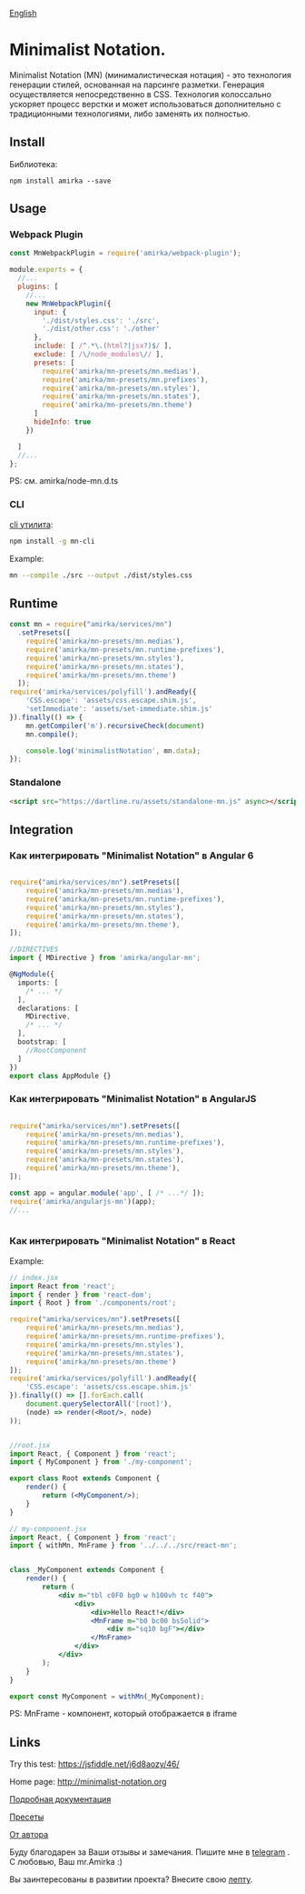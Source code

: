 [English](https://github.com/mr-amirka/amirka/blob/master/README.md)


# Minimalist Notation.

Minimalist Notation (MN) (минималистическая нотация) - это технология генерации стилей, основанная на парсинге разметки. Генерация осуществляется непосредственно в СSS. Технология колоссально ускоряет процесс верстки и может использоваться дополнительно с традиционными технологиями, либо заменять их полностью.  

## Install

Библиотека:
```
npm install amirka --save
```

## Usage

### Webpack Plugin

```js
const MnWebpackPlugin = require('amirka/webpack-plugin');

module.exports = {
  //...
  plugins: [
    //...
    new MnWebpackPlugin({
      input: {
        './dist/styles.css': './src',
        './dist/other.css': './other'
      },
      include: [ /^.*\.(html?|jsx?)$/ ],
      exclude: [ /\/node_modules\// ],
      presets: [
        require('amirka/mn-presets/mn.medias'),
      	require('amirka/mn-presets/mn.prefixes'),
      	require('amirka/mn-presets/mn.styles'),
      	require('amirka/mn-presets/mn.states'),
      	require('amirka/mn-presets/mn.theme')
      ]
      hideInfo: true
    })

  ]
  //...
};
```

PS: см. amirka/node-mn.d.ts



### CLI

[cli утилита](https://github.com/mr-amirka/mn-cli):
```sh
npm install -g mn-cli
```

Example:
```sh
mn --compile ./src --output ./dist/styles.css
```


## Runtime

```js
const mn = require("amirka/services/mn")
  .setPresets([
  	require('amirka/mn-presets/mn.medias'),
  	require('amirka/mn-presets/mn.runtime-prefixes'),
  	require('amirka/mn-presets/mn.styles'),
  	require('amirka/mn-presets/mn.states'),
  	require('amirka/mn-presets/mn.theme')
  ]);
require('amirka/services/polyfill').andReady({
	'CSS.escape': 'assets/css.escape.shim.js',
	'setImmediate': 'assets/set-immediate.shim.js'
}).finally(() => {
	mn.getCompiler('m').recursiveCheck(document)
	mn.compile();

	console.log('minimalistNotation', mn.data);
});

```


### Standalone


```html
<script src="https://dartline.ru/assets/standalone-mn.js" async></script>
```


## Integration


### Как интегрировать "Minimalist Notation" в Angular 6


```ts

require("amirka/services/mn").setPresets([
	require('amirka/mn-presets/mn.medias'),
	require('amirka/mn-presets/mn.runtime-prefixes'),
	require('amirka/mn-presets/mn.styles'),
	require('amirka/mn-presets/mn.states'),
	require('amirka/mn-presets/mn.theme'),
]);

//DIRECTIVES
import { MDirective } from 'amirka/angular-mn';

@NgModule({
  imports: [
    /* ... */
  ],
  declarations: [
    MDirective,
    /* ... */
  ],
  bootstrap: [
    //RootComponent
  ]
})
export class AppModule {}


```


### Как интегрировать "Minimalist Notation" в AngularJS


```js

require("amirka/services/mn").setPresets([
	require('amirka/mn-presets/mn.medias'),
	require('amirka/mn-presets/mn.runtime-prefixes'),
	require('amirka/mn-presets/mn.styles'),
	require('amirka/mn-presets/mn.states'),
	require('amirka/mn-presets/mn.theme'),
]);

const app = angular.module('app', [ /* ...*/ ]);
require('amirka/angularjs-mn')(app);
//...



```


### Как интегрировать "Minimalist Notation" в React

Example:

```jsx
// index.jsx
import React from 'react';
import { render } from 'react-dom';
import { Root } from './components/root';

require("amirka/services/mn").setPresets([
	require('amirka/mn-presets/mn.medias'),
	require('amirka/mn-presets/mn.runtime-prefixes'),
	require('amirka/mn-presets/mn.styles'),
	require('amirka/mn-presets/mn.states'),
	require('amirka/mn-presets/mn.theme')
]);
require('amirka/services/polyfill').andReady({
	'CSS.escape': 'assets/css.escape.shim.js'
}).finally(() => [].forEach.call(
	document.querySelectorAll('[root]'),
	(node) => render(<Root/>, node)
));


//root.jsx
import React, { Component } from 'react';
import { MyComponent } from './my-component';

export class Root extends Component {
	render() {
		return (<MyComponent/>);
	}
}

// my-component.jsx
import React, { Component } from 'react';
import { withMn, MnFrame } from '../../../src/react-mn';


class _MyComponent extends Component {
	render() {
		return (
			<div m="tbl c0F0 bg0 w h100vh tc f40">
				<div>
					<div>Hello React!</div>
					<MnFrame m="b0 bc00 bsSolid">
						<div m="sq10 bgF"></div>
					</MnFrame>
				</div>
			</div>
		);
	}
}

export const MyComponent = withMn(_MyComponent);

```

PS: MnFrame - компонент, который отображается в iframe




## Links




Try this test: https://jsfiddle.net/j6d8aozy/46/

Home page: http://minimalist-notation.org

[Подробная документация](https://github.com/mr-amirka/amirka/blob/master/src/README-ru.md)

[Пресеты](https://github.com/mr-amirka/amirka/blob/master/src/presets-ru.md)

[От автора](https://github.com/mr-amirka/amirka/blob/master/src/from-author-ru.md)





Буду благодарен за Ваши отзывы и замечания. Пишите мне в [telegram](https://t.me/mr_amirka) .  
С любовью, Ваш mr.Amirka :)




Вы заинтересованы в развитии проекта? Внесите свою [лепту](https://yasobe.ru/na/notation).
